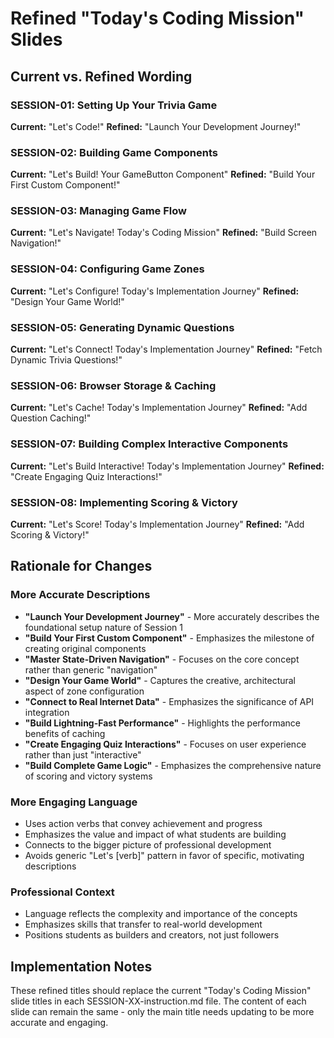 # Refined "Today's Coding Mission" Slides

## Current vs. Refined Wording

### SESSION-01: Setting Up Your Trivia Game
**Current:** "Let's Code!"
**Refined:** "Launch Your Development Journey!"

### SESSION-02: Building Game Components  
**Current:** "Let's Build! Your GameButton Component"
**Refined:** "Build Your First Custom Component!"

### SESSION-03: Managing Game Flow
**Current:** "Let's Navigate! Today's Coding Mission"
**Refined:** "Build Screen Navigation!"

### SESSION-04: Configuring Game Zones
**Current:** "Let's Configure! Today's Implementation Journey"
**Refined:** "Design Your Game World!"

### SESSION-05: Generating Dynamic Questions
**Current:** "Let's Connect! Today's Implementation Journey"
**Refined:** "Fetch Dynamic Trivia Questions!"

### SESSION-06: Browser Storage & Caching
**Current:** "Let's Cache! Today's Implementation Journey"
**Refined:** "Add Question Caching!"

### SESSION-07: Building Complex Interactive Components
**Current:** "Let's Build Interactive! Today's Implementation Journey"
**Refined:** "Create Engaging Quiz Interactions!"

### SESSION-08: Implementing Scoring & Victory
**Current:** "Let's Score! Today's Implementation Journey"
**Refined:** "Add Scoring & Victory!"

## Rationale for Changes

### More Accurate Descriptions
- **"Launch Your Development Journey"** - More accurately describes the foundational setup nature of Session 1
- **"Build Your First Custom Component"** - Emphasizes the milestone of creating original components
- **"Master State-Driven Navigation"** - Focuses on the core concept rather than generic "navigation"
- **"Design Your Game World"** - Captures the creative, architectural aspect of zone configuration
- **"Connect to Real Internet Data"** - Emphasizes the significance of API integration
- **"Build Lightning-Fast Performance"** - Highlights the performance benefits of caching
- **"Create Engaging Quiz Interactions"** - Focuses on user experience rather than just "interactive"
- **"Build Complete Game Logic"** - Emphasizes the comprehensive nature of scoring and victory systems

### More Engaging Language
- Uses action verbs that convey achievement and progress
- Emphasizes the value and impact of what students are building
- Connects to the bigger picture of professional development
- Avoids generic "Let's [verb]" pattern in favor of specific, motivating descriptions

### Professional Context
- Language reflects the complexity and importance of the concepts
- Emphasizes skills that transfer to real-world development
- Positions students as builders and creators, not just followers

## Implementation Notes

These refined titles should replace the current "Today's Coding Mission" slide titles in each SESSION-XX-instruction.md file. The content of each slide can remain the same - only the main title needs updating to be more accurate and engaging.